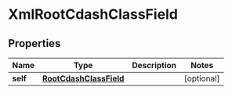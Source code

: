 

# XmlRootCdashClassField


## Properties

Name | Type | Description | Notes
------------ | ------------- | ------------- | -------------
**self** | [**RootCdashClassField**](RootCdashClassField.md) |  |  [optional]




